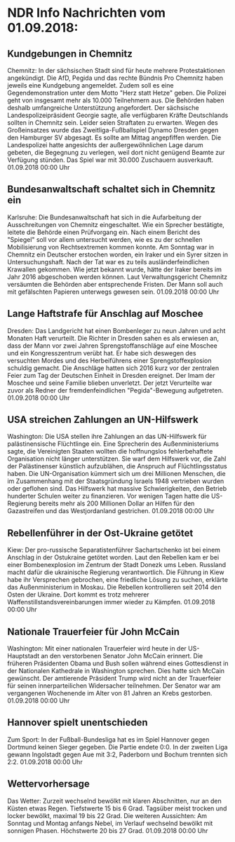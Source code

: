 # NDR Info Nachrichten vom 01.09.2018:


## Kundgebungen in Chemnitz
Chemnitz: In der sächsischen Stadt sind für heute mehrere Protestaktionen angekündigt. Die AfD, Pegida und das rechte Bündnis Pro Chemnitz haben jeweils eine Kundgebung angemeldet. Zudem soll es eine Gegendemonstration unter dem Motto "Herz statt Hetze" geben. Die Polizei geht von insgesamt mehr als 10.000 Teilnehmern aus. Die Behörden haben deshalb umfangreiche Unterstützung angefordert. Der sächsische  Landespolizeipräsident Georgie sagte, alle verfügbaren Kräfte Deutschlands sollten in Chemnitz sein. Leider seien Straftaten zu erwarten. Wegen des Großeinsatzes wurde das Zweitliga-Fußballspiel Dynamo Dresden gegen den Hamburger SV abgesagt. Es sollte am Mittag angepfiffen werden. Die Landespolizei hatte angesichts der außergewöhnlichen Lage darum gebeten, die Begegnung zu verlegen, weil dort nicht genügend Beamte zur Verfügung stünden. Das Spiel war mit 30.000 Zuschauern ausverkauft. 01.09.2018 00:00 Uhr 

## Bundesanwaltschaft schaltet sich in Chemnitz ein
Karlsruhe:		Die Bundesanwaltschaft hat sich in die Aufarbeitung der Ausschreitungen von Chemnitz eingeschaltet. Wie ein Sprecher bestätigte, leitete die Behörde einen Prüfvorgang ein. Nach einem Bericht des "Spiegel" soll vor allem untersucht werden, wie es zu der schnellen Mobilisierung von Rechtsextremen kommen konnte. Am Sonntag war in Chemnitz ein Deutscher erstochen worden, ein Iraker und ein Syrer sitzen in Untersuchungshaft. Nach der Tat war es zu teils ausländerfeindlichen Krawallen gekommen. Wie jetzt bekannt wurde, hätte der Iraker bereits im Jahr 2016 abgeschoben werden können. Laut Verwaltungsgericht Chemnitz versäumten die Behörden aber entsprechende Fristen. Der Mann soll auch mit gefälschten Papieren unterwegs gewesen sein. 01.09.2018 00:00 Uhr 

## Lange Haftstrafe für Anschlag auf Moschee
Dresden:	Das Landgericht hat einen Bombenleger zu neun Jahren und acht Monaten Haft verurteilt. Die Richter in Dresden sahen es als erwiesen an, dass der Mann vor zwei Jahren Sprengstoffanschläge auf eine Moschee und ein Kongresszentrum verübt hat. Er habe sich deswegen des versuchten Mordes und des Herbeiführens einer Sprengstoffexplosion schuldig gemacht. Die Anschläge hatten sich 2016 kurz vor der zentralen Feier zum Tag der Deutschen Einheit in Dresden ereignet. Der Imam der Moschee und seine Familie blieben unverletzt. Der jetzt Verurteilte war zuvor als Redner der fremdenfeindlichen "Pegida"-Bewegung aufgetreten. 01.09.2018 00:00 Uhr 

## USA streichen Zahlungen an UN-Hilfswerk
Washington: Die USA stellen ihre Zahlungen an das UN-Hilfswerk für palästinensische Flüchtlinge ein. Eine Sprecherin des Außenministeriums sagte, die Vereinigten Staaten wollten die hoffnungslos fehlerbehaftete Organisation nicht länger unterstützen. Sie warf dem Hilfswerk vor, die Zahl der Palästinenser künstlich aufzublähen, die Anspruch auf Flüchtlingsstatus haben. Die UN-Organisation kümmert sich um drei Millionen Menschen, die im Zusammenhang mit der Staatsgründung Israels 1948 vertrieben wurden oder geflohen sind. Das Hilfswerk hat massive Schwierigkeiten, den Betrieb hunderter Schulen weiter zu finanzieren. Vor wenigen Tagen hatte die US-Regierung  bereits mehr als 200 Millionen Dollar an Hilfen für den Gazastreifen und das Westjordanland gestrichen. 01.09.2018 00:00 Uhr 

## Rebellenführer in der Ost-Ukraine getötet
Kiew: Der pro-russische Separatistenführer Sachartschenko ist bei einem Anschlag in der Ostukraine getötet worden. Laut den Rebellen kam er bei einer Bombenexplosion im Zentrum der Stadt Donezk ums Leben. Russland macht dafür die ukrainische Regierung verantwortlich. Die Führung in Kiew habe ihr Versprechen gebrochen, eine friedliche Lösung zu suchen, erklärte das Außenministerium in Moskau. Die Rebellen kontrollieren seit 2014 den Osten der Ukraine. Dort kommt es trotz mehrerer Waffenstillstandsvereinbarungen immer wieder zu Kämpfen. 01.09.2018 00:00 Uhr 

## Nationale Trauerfeier für John McCain
Washington: Mit einer nationalen Trauerfeier wird heute in der US-Hauptstadt an den verstorbenen Senator John McCain erinnert. Die früheren Präsidenten Obama und Bush sollen während eines Gottesdienst in der Nationalen Kathedrale in Washington sprechen. Dies hatte sich McCain gewünscht. Der amtierende Präsident Trump wird nicht an der Trauerfeier für seinen innerparteilichen Widersacher teilnehmen. Der Senator war am vergangenen Wochenende im Alter von 81 Jahren an Krebs gestorben. 01.09.2018 00:00 Uhr 

## Hannover spielt unentschieden
Zum Sport: In der Fußball-Bundesliga hat es im Spiel Hannover gegen Dortmund keinen Sieger gegeben. Die Partie endete 0:0. In der zweiten Liga gewann Ingolstadt gegen Aue mit 3:2, Paderborn und Bochum trennten sich 2:2. 01.09.2018 00:00 Uhr 

## Wettervorhersage
Das Wetter:
Zurzeit wechselnd bewölkt mit klaren Abschnitten, nur an den Küsten etwas Regen. Tiefstwerte 15 bis 6 Grad. Tagsüber meist trocken und locker bewölkt, maximal 19 bis 22 Grad. Die weiteren Aussichten: Am Sonntag und Montag anfangs Nebel, im Verlauf wechselnd bewölkt mit sonnigen Phasen. Höchstwerte 20 bis 27 Grad. 01.09.2018 00:00 Uhr 
